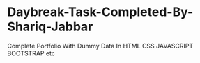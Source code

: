 # Daybreak-Task-Completed-By-Shariq-Jabbar
 Complete Portfolio With Dummy Data In HTML CSS JAVASCRIPT BOOTSTRAP etc

